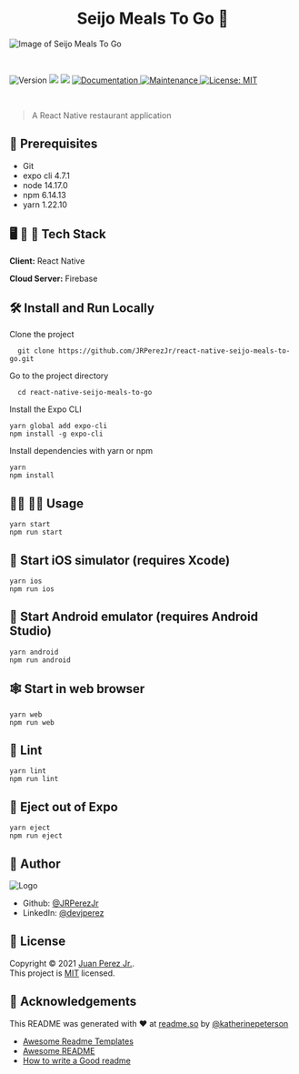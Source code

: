 <h1 align="center">Seijo Meals To Go 👋</h1>

![Image of Seijo Meals To Go](https://user-images.githubusercontent.com/19915910/124355126-99be2c80-dc4a-11eb-82fb-7c57900d6fcd.png)

<br>

<p>
  <img alt="Version" src="https://img.shields.io/badge/version-1.0.0-blue.svg?cacheSeconds=2592000" />
  <img src="https://img.shields.io/badge/node-14.17.0-blue.svg" />
  <img src="https://img.shields.io/badge/npm-6.14.13-blue.svg" />
  <a href="https://github.com/JRPerezJr/react-native-seijo-meals-to-go#readme" target="_blank">
    <img alt="Documentation" src="https://img.shields.io/badge/documentation-yes-brightgreen.svg" />
  </a>
  <a href="https://github.com/JRPerezJr/react-native-seijo-meals-to-go/graphs/commit-activity" target="_blank">
    <img alt="Maintenance" src="https://img.shields.io/badge/Maintained%3F-yes-green.svg" />
  </a>
  <a href="https://github.com/JRPerezJr/react-native-seijo-meals-to-go/blob/master/LICENSE" target="_blank">
    <img alt="License: MIT" src="https://img.shields.io/badge/License-MIT-yellow.svg" />
  </a>
</p>

<br>

> A React Native restaurant application

## 📐 Prerequisites

- Git
- expo cli 4.7.1
- node 14.17.0
- npm 6.14.13
- yarn 1.22.10

## 🖥 📱 💽 Tech Stack

**Client:** React Native

**Cloud Server:** Firebase

## 🛠 Install and Run Locally

Clone the project

```shell
  git clone https://github.com/JRPerezJr/react-native-seijo-meals-to-go.git
```

Go to the project directory

```shell
  cd react-native-seijo-meals-to-go
```

Install the Expo CLI

```shell
yarn global add expo-cli
npm install -g expo-cli
```

Install dependencies with yarn or npm

```shell
yarn
npm install
```

## 👩‍💻 👨‍💻 Usage

```shell
yarn start
npm run start
```

## 🍎 Start iOS simulator (requires Xcode)

```shell
yarn ios
npm run ios
```

## 🤖 Start Android emulator (requires Android Studio)

```shell
yarn android
npm run android
```

## 🕸 Start in web browser

```shell
yarn web
npm run web
```

## 🧹 Lint

```shell
yarn lint
npm run lint
```

## 📼 Eject out of Expo

```shell
yarn eject
npm run eject
```

## 📓 Author

![Logo](https://user-images.githubusercontent.com/19915910/120965966-81203b00-c7a0-11eb-8ef4-a42c0642db4c.png)

- Github: [@JRPerezJr](https://github.com/JRPerezJr)
- LinkedIn: [@devjperez](https://linkedin.com/in/devjperez)

## 📝 License

Copyright © 2021 [Juan Perez Jr.](https://github.com/JRPerezJr).<br />
This project is [MIT](https://github.com/JRPerezJr/react-native-seijo-meals-to-go/blob/main/LICENSE) licensed.

## 👏 Acknowledgements

This README was generated with ❤️ at [readme.so](https://readme.so) by [@katherinepeterson](https://www.github.com/octokatherine)

- [Awesome Readme Templates](https://awesomeopensource.com/project/elangosundar/awesome-README-templates)
- [Awesome README](https://github.com/matiassingers/awesome-readme)
- [How to write a Good readme](https://bulldogjob.com/news/449-how-to-write-a-good-readme-for-your-github-project)
